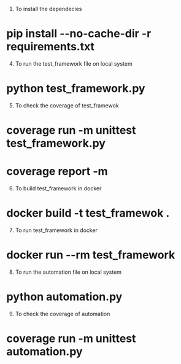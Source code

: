 1) To install the dependecies
# pip install --no-cache-dir -r requirements.txt


4) To run the test_framework file on local system 
# python test_framework.py

5) To check the coverage of test_framewok 
# coverage run -m unittest test_framework.py
# coverage report -m

6) To build test_framework in docker 
# docker build -t test_framewok .

7) To run test_framework in docker 
# docker run --rm test_framework

8) To run the automation file on local system 
# python automation.py

9) To check the coverage of automation 
# coverage run -m unittest automation.py